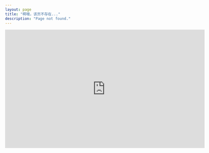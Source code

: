 ```yaml
---
layout: page
title: "啊哦，该页不存在..."
description: "Page not found."
---  
```


<iframe scrolling='no' frameborder='0' src='http://yibo.iyiyun.com/Home/Distribute/ad404/key/3404' width='655' height='390' style='display:block;'></iframe>
